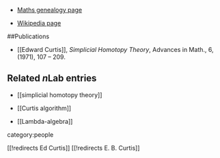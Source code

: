 * [Maths genealogy page](http://www.genealogy.math.ndsu.nodak.edu/id.php?id=28298)

* [Wikipedia page](http://en.wikipedia.org/wiki/Edward_B._Curtis)

##Publications

*  [[Edward Curtis]], _Simplicial Homotopy Theory_, Advances in Math., 6, (1971), 107 – 209.

## Related $n$Lab entries

* [[simplicial homotopy theory]]

* [[Curtis algorithm]]

* [[Lambda-algebra]]


category:people

[[!redirects Ed Curtis]]
[[!redirects E. B. Curtis]]